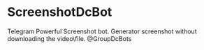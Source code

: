 # ScreenshotDcBot
Telegram Powerful Screenshot bot. Generator screenshot without downloading the video\file. @GroupDcBots
